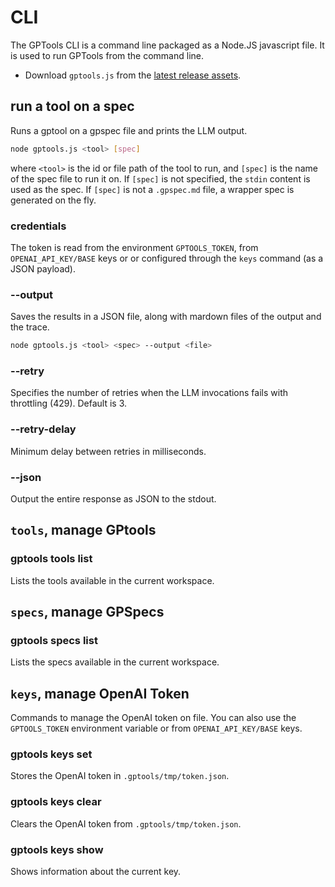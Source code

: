 # CLI

The GPTools CLI is a command line packaged as a Node.JS javascript file. It is used to run GPTools from the command line.

-   Download `gptools.js` from the [latest release assets](https://github.com/microsoft/gptools/releases/latest).

## run a tool on a spec

Runs a gptool on a gpspec file and prints the LLM output.

```bash
node gptools.js <tool> [spec]
```

where `<tool>` is the id or file path of the tool to run, and `[spec]` is the name of the spec file to run it on.
If `[spec]` is not specified, the `stdin` content is used as the spec. If `[spec]` is not a `.gpspec.md` file,
a wrapper spec is generated on the fly.

### credentials

The token is read from the environment `GPTOOLS_TOKEN`, from `OPENAI_API_KEY/BASE` keys or
or configured through the `keys` command (as a JSON payload).

### --output <file>

Saves the results in a JSON file, along with mardown files of the output and the trace.

```bash
node gptools.js <tool> <spec> --output <file>
```

### --retry <number>

Specifies the number of retries when the LLM invocations fails with throttling (429).
Default is 3.

### --retry-delay <number>

Minimum delay between retries in milliseconds.

### --json

Output the entire response as JSON to the stdout.

## `tools`, manage GPtools

### gptools tools list

Lists the tools available in the current workspace.

## `specs`, manage GPSpecs

### gptools specs list

Lists the specs available in the current workspace.

## `keys`, manage OpenAI Token

Commands to manage the OpenAI token on file. You can also use the `GPTOOLS_TOKEN` environment variable or from `OPENAI_API_KEY/BASE` keys.

### gptools keys set <token>

Stores the OpenAI token in `.gptools/tmp/token.json`.

### gptools keys clear

Clears the OpenAI token from `.gptools/tmp/token.json`.

### gptools keys show

Shows information about the current key.
